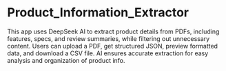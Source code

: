 # Product_Information_Extractor
This app uses DeepSeek AI to extract product details from PDFs, including features, specs, and review summaries, while filtering out unnecessary content. Users can upload a PDF, get structured JSON, preview formatted data, and download a CSV file. AI ensures accurate extraction for easy analysis and organization of product info. 
